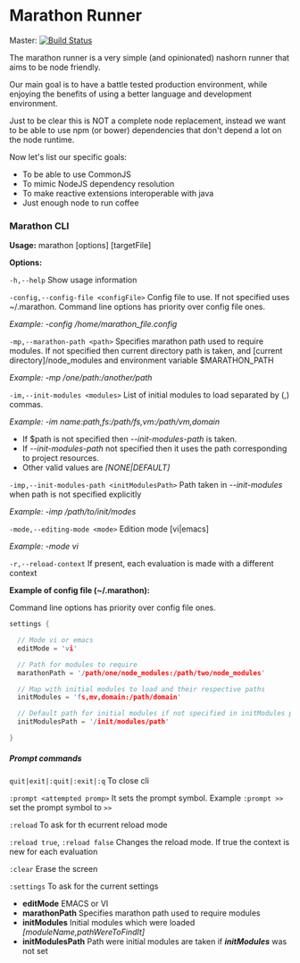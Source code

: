 Marathon Runner
===============

Master: [![Build Status](https://travis-ci.org/gextech/marathon-runner.png)](https://travis-ci.org/gextech/marathon-runner)

The marathon runner is a very simple (and opinionated) nashorn runner that aims to be node friendly.

Our main goal is to have a battle tested production environment, while
enjoying the benefits of using a better language and development environment.

Just to be clear this is NOT a complete node replacement, instead we want to be able to use npm (or bower)
dependencies that don't depend a lot on the node runtime.

Now let's list our specific goals:

* To be able to use CommonJS
* To mimic NodeJS dependency resolution
* To make reactive extensions interoperable with java
* Just enough node to run coffee


### Marathon CLI

**Usage:** marathon [options] [targetFile]

**Options:**

`-h,--help`
 Show usage information

 `-config,--config-file <configFile>`
 Config file to use. If not specified uses ~/.marathon. Command line options has priority over config file ones.

 *Example:* *-config /home/marathon_file.config*

 `-mp,--marathon-path <path>`
Specifies marathon path used to require modules. If not specified then current directory path is taken, and [current directory]/node_modules and environment variable $MARATHON_PATH

 *Example:* *-mp /one/path:/another/path*


 `-im,--init-modules <modules>`
 List of initial modules to load separated by (,) commas.

 *Example:* *-im                                       $name:$path,fs:/path/fs,vm:/path/vm,domain*

 - If $path is not specified then *--init-modules-path* is taken.
 - If *--init-modules-path* not specified then it uses the path corresponding to project resources.
 - Other valid values are *[NONE|DEFAULT]*

`-imp,--init-modules-path <initModulesPath>`
Path taken in *--init-modules*  when path is not specified explicitly

*Example:* *-imp /path/to/init/modes*

`-mode,--editing-mode <mode>`
Edition mode [vi|emacs]

*Example:* *-mode vi*

`-r,--reload-context`
If present, each evaluation is made with a different context


**Example of config file (~/.marathon):**

 Command line options has priority over config file ones.

```c
settings {

  // Mode vi or emacs
  editMode = 'vi'

  // Path for modules to require
  marathonPath = '/path/one/node_modules:/path/two/node_modules'

  // Map with initial modules to load and their respective paths
  initModules = 'fs,mv,domain:/path/domain'

  // Default path for initial modules if not specified in initModules path
  initModulesPath = '/init/modules/path'

}

```

##### Prompt commands

`quit|exit|:quit|:exit|:q`
To close cli

`:prompt <attempted promp>`
It sets the prompt symbol. Example `:prompt >>` set the prompt symbol to `>>`

`:reload`
To ask for th ecurrent reload mode

`:reload true`, `:reload false`
Changes the reload mode. If true the context is new for each evaluation

`:clear`
Erase the screen

`:settings`
To ask for the current settings
* **editMode** EMACS or VI
* **marathonPath** Specifies marathon path used to require modules
* **initModules** Initial modules which were loaded _[moduleName,pathWereToFindIt]_
* **initModulesPath** Path were initial modules are taken if **_initModules_** was not set


